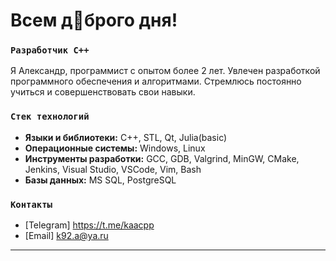 # Всем д🙂брого дня!

### `Разработчик С++`
Я Александр, программист с опытом более 2 лет. Увлечен разработкой программного обеспечения и алгоритмами. Стремлюсь постоянно учиться и совершенствовать свои навыки.

### `Стек технологий`
- **Языки и библиотеки:** C++, STL, Qt, Julia(basic) 
- **Операционные системы:** Windows, Linux
- **Инструменты разработки:** GCC, GDB, Valgrind, MinGW, СMake, Jenkins, Visual Studio, VSCode, Vim, Bash
- **Базы данных:** MS SQL, PostgreSQL

### `Контакты`
- [Telegram] https://t.me/kaacpp
- [Email] k92.a@ya.ru

---
